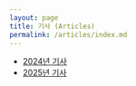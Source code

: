 ```yaml
---
layout: page
title: 기사 (Articles)
permalink: /articles/index.md
---
```


- [2024년 기사](2024/index.md)
- [2025년 기사](2025/index.md)
